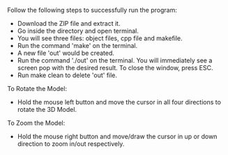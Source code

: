 Follow the following steps to successfully run the program:
- Download the ZIP file and extract it.
- Go inside the directory and open terminal.
- You will see three files: object files, cpp file and makefile.
- Run the command 'make' on the terminal.
- A new file 'out' would be created.
- Run the command './out' on the terminal. You will immediately see a screen pop with the desired result. To close the window, press ESC.
- Run make clean to delete 'out' file.

To Rotate the Model:
- Hold the mouse left button and move the cursor in all four directions to rotate the 3D Model.

To Zoom the Model:
- Hold the mouse right button and move/draw the cursor in up or down direction to zoom in/out respectively.